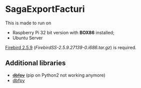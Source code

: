 # SagaExportFacturi
This is made to run on
- Raspberry Pi 32 bit version with **BOX86** installed;
- Ubuntu Server


[Firebird 2.5.9](https://github.com/FirebirdSQL/firebird/releases/tag/R2_5_9) (*FirebirdSS-2.5.9.27139-0.i686.tar.gz*) is required.

## Additional libraries
- ~~[dbfpy](https://pypi.org/project/dbfpy/)~~ (pip on Python2 not working anymore)
- [dbfpy](Lib/site-packages)

